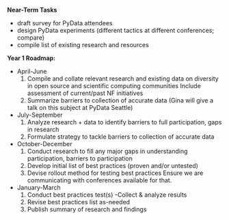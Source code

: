 **Near-Term Tasks**  
- draft survey for PyData attendees
- design PyData experiments (different tactics at different conferences; compare)  
- compile list of existing research and resources


**Year 1 Roadmap:**
- April-June 
    1. Compile and collate relevant research and existing data on diversity in open source and scientific computing communities
    Include assessment of current/past NF initiatives
    2. Summarize barriers to collection of accurate data (Gina will give a talk on this subject at PyData Seattle)
- July-September
  1. Analyze research + data to identify barriers to full participation, gaps in research
  2. Formulate strategy to tackle barriers to collection of accurate data
- October-December
  1. Conduct research to fill any major gaps in understanding participation, barriers to participation
  2. Develop initial list of best practices (proven and/or untested)
  3. Devise rollout method for testing best practices
    Ensure we are communicating with conferences available for that.
- January-March
  1. Conduct best practices test(s)
    -Collect & analyze results
  2. Revise best practices list as-needed
  3. Publish summary of research and findings
